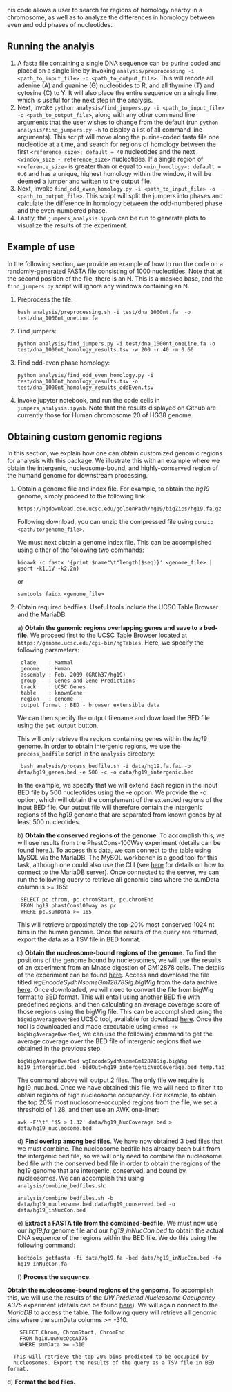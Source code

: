his code allows a user to search for regions of homology nearby in a
chromosome, as well as to analyze the differences in homology between even and
odd phases of nucleotides.

## Running the analyis
1. A fasta file containing a single DNA sequence can be purine coded and placed
 on a single line by invoking `analysis/preprocessing -i <path_to_input_file> -o
<path_to_output_file>`. This will recode all adenine (A) and guanine (G)
nucleotides to R, and all thymine (T) and cytosine (C) to Y. It will also place
the entire sequence on a single line, which is useful for the next step in the
analysis.
2. Next, invoke `python analysis/find_jumpers.py -i <path_to_input_file>
   -o <path_to_output_file>`, along with any other command line arguments that
the user wishes to change from the default (run `python analysis/find_jumpers.py
-h` to display a list of all command line arguments). This script will move
along the purine-coded fasta file one nucleotide at a time, and search for
regions of homology between the first `<reference_size>; default = 40` nucleotides and the next
`<window_size - reference_size>` nucleotides. If a single region of `<reference_size>` 
is greater than or equal to `<min_homology>; default = 0.6` and has a unique, highest homology within
the window, it will be deemed a jumper and written to the output file.
3. Next, invoke `find_odd_even_homology.py -i <path_to_input_file> -o
   <path_to_output_file>`. This script will split the jumpers into phases and
calculate the difference in homology between the odd-numbered phase and
the even-numbered phase. 
4. Lastly, the `jumpers_analysis.ipynb` can be run to generate plots to
   visualize the results of the experiment.

## Example of use
In the following section, we provide an example of how to run the code on a
randomly-generated FASTA file consisting of 1000 nucleotides. Note that at the
second position of the file, there is an N. This is a masked base, and the
`find_jumpers.py` script will ignore any windows containing an N. 

1. Preprocess the file:
    ```
    bash analysis/preprocessing.sh -i test/dna_1000nt.fa  -o test/dna_1000nt_oneLine.fa
    ```

2. Find jumpers:
    ```
    python analysis/find_jumpers.py -i test/dna_1000nt_oneLine.fa -o test/dna_1000nt_homology_results.tsv -w 200 -r 40 -m 0.60
    ```

3. Find odd-even phase homology:
    ```
    python analysis/find_odd_even_homology.py -i test/dna_1000nt_homology_results.tsv -o test/dna_1000nt_homology_results_oddEven.tsv
    ```

4. Invoke jupyter notebook, and run the code cells in `jumpers_analysis.ipynb`.
   Note that the results displayed on Github are currently those for Human chromosome 20 of HG38 genome. 


## Obtaining custom genomic regions
In this section, we explain how one can obtain customized genomic regions for 
analysis with this package. We illustrate this with an example where we obtain 
the intergenic, nucleosome-bound, and highly-conserved region of the humand
genome for downstream processing.

1. Obtain a genome file and index file. For example, to obtain the *hg19* genome, 
   simply proceed to the following link:
    ```
    https://hgdownload.cse.ucsc.edu/goldenPath/hg19/bigZips/hg19.fa.gz
    ```
   Following download, you can unzip the compressed file using 
   `gunzip <path/to/genome_file>`.

   
   We must next obtain a genome index file. This can be accomplished
   using either of the following two commands:
    ```
    bioawk -c fastx '{print $name"\t"length($seq)}' <genome_file> | gsort -k1,1V -k2,2n)
    ```
   or
    ```
    samtools faidx <genome_file>
    ```

2. Obtain required bedfiles. Useful tools include the UCSC Table Browser and 
   the MariaDB.

   a) **Obtain the genomic regions overlapping genes and save to a bed-file**. 
   We proceed first to the UCSC Table Browser located at 
   `https://genome.ucsc.edu/cgi-bin/hgTables`. Here, we specify the 
   following parameters:
            
        clade    : Mammal
        genome   : Human
        assembly : Feb. 2009 (GRCh37/hg19)
        group    : Genes and Gene Predictions
        track    : UCSC Genes
        table    : knownGene
        region   : genome
        output format : BED - browser extensible data
       
   We can then specify the output filename and download the BED file using 
   the `get output` button.

   This will only retrieve the regions containing genes within the *hg19* 
   genome. In order to obtain intergenic regions, we use the
   `process_bedfile` script in the `analysis` directory: 
        
        bash analysis/process_bedfile.sh -i data/hg19.fa.fai -b data/hg19_genes.bed -e 500 -c -o data/hg19_intergenic.bed
        
   In the example, we specify that we will extend each region in the input BED file 
   by 500 nucleotides using the -e option. We provide the -c option, which 
   will obtain the complement of the extended regions of the input BED file. 
   Our output file will therefore contain the intergenic regions of the
   *hg19* genome that are separated from known genes by at least 500 
   nucleotides.


   b) **Obtain the conserved regions of the genome**. To accomplish this, we will 
      use results from the PhastCons-100Way experiment (details can be found 
[here](https://genome.ucsc.edu/cgi-bin/hgc?hgsid=916826631_g8XasCQqrg8t9dxczEQmzhNA9Nyc&c=chr12&l=53858048&r=53859044&o=53858048&t=53859044&g=phastCons100way&i=phastCons100way).). 
      To access this data, we can connect to the table using MySQL via the 
      MariaDB. The MySQL workbench is a good tool for this task, although one 
      could also use the CLI (see [here](http://genome.ucsc.edu/goldenPath/help/mysql.html) 
      for details on how to connect to the MariaDB server). 
      Once connected to the server, we can run the following query to retrieve 
      all genomic bins where the sumData column is >= 165: 
            
        SELECT pc.chrom, pc.chromStart, pc.chromEnd
        FROM hg19.phastCons100way as pc
        WHERE pc.sumData >= 165

      This will retrieve arppoximately the top-20% most conserved 1024 nt bins in the human 
      genome. Once the results of the query are returned, export the data as a TSV file 
      in BED format.


   c) **Obtain the nucleosome-bound regions of the genome**. To find the 
      positions of the genome bound by nucleosomes, we will use the results 
      of an experiment from an Mnase digestion of GM12878 cells. The details of 
      the experiment can be found [here](https://genome.ucsc.edu/cgi-bin/hgTables?db=hg19&hgta_group=regulation&hgta_track=wgEncodeSydhNsome&hgta_table=wgEncodeSydhNsomeGm12878Sig&hgta_doSchema=describe+table+schema). Access and download the 
      file titled *wgEncodeSydhNsomeGm12878Sig.bigWig* from the data archive 
      [here](https://hgdownload-test.gi.ucsc.edu/goldenPath/hg19/encodeDCC/wgEncodeSydhNsome/). 
      Once downloaded, we will need to convert the file from bigWig format to 
      BED format. This will entail using another BED file with predefined 
      regions, and then calculating an average coverage score of those regions 
      using the bigWig file. This can be accomplished using the 
      `bigWigAverageOverBed` UCSC tool, available for download 
      [here](http://hgdownload.soe.ucsc.edu/admin/exe/macOSX.arm64/). Once the 
      tool is downloaded and made executable using `chmod +x bigWigAverageOverBed`, 
      we can use the following command to get the average coverage over the 
      BED file of intergenic regions that we obtained in the previous step.


      ```
      bigWigAverageOverBed wgEncodeSydhNsomeGm12878Sig.bigWig hg19_intergenic.bed -bedOut=hg19_intergenicNucCoverage.bed temp.tab
      ```

      The command above will output 2 files. The only file we require is hg19_nuc.bed. 
      Once we have obtained this file, we will need to filter it to obtain 
      regions of high nucleosome occupancy. For example, to obtain the top 20% 
      most nuclosome-occupied regions from the file, we set a threshold of 1.28, 
      and then use an AWK one-liner:

      ```
      awk -F'\t' '$5 > 1.32' data/hg19_NucCoverage.bed > data/hg19_nucleosome.bed
      ```
 

   d) **Find overlap among bed files**. We have now obtained 3 bed files that 
      we must combine. The nucleosome bedfile has already been built from the 
      intergenic bed file, so we will only need to combine the nucleosome bed 
      file with the conserved bed file in order to obtain the regions of 
      the hg19 genome that are intergenic, conserved, and bound by nucleosomes. 
      We can accomplish this using `analysis/combine_bedfiles.sh`:

      ```
      analysis/combine_bedfiles.sh -b data/hg19_nucleosome.bed,data/hg19_conserved.bed -o data/hg19_inNucCon.bed
      ```

   e) **Extract a FASTA file from the combined-bedfile.** We must now use our 
      *hg19.fa* genome file and our *hg19_inNucCon.bed* to obtain the actual 
      DNA sequence of the regions within the BED file. We do this using the 
      following command:

      ```
      bedtools getfasta -fi data/hg19.fa -bed data/hg19_inNucCon.bed -fo hg19_inNucCon.fa
      ```

   f) **Process the sequence.**
                  







**Obtain the nucleosome-bound regions of the genpome**. To accomplish
      this, we will use the results of the *UW Predicted Nucleosome Occupancy - A375* 
      experiment (details can be found
[here](https://genome.ucsc.edu/cgi-bin/hgTrackUi?hgsid=1834475416_yTWM0Y4M8ZWMZHk4eDrd9OBXgfvg&c=chr12&g=uwNucOccA375)). 
      We will again connect to the *MariaDB* to access the table. The following 
      query will retrieve all genomic bins where the sumData columns >= -310.

        SELECT Chrom, ChromStart, ChromEnd
        FROM hg18.uwNucOccA375
        WHERE sumData >= -310     

      This will retrieve the top-20% bins predicted to be occupied by
      nucleosomes. Export the results of the query as a TSV file in BED format.   


   d) **Format the bed files.**
